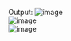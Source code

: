 Output:
![image](https://github.com/VishnuR123/movie-app/assets/105124943/bc40ebc5-9113-4a5c-becd-8698cdaabf27)
<br/>
![image](https://github.com/VishnuR123/movie-app/assets/105124943/50ce7cd7-0d50-4b16-a90f-6a599c76efaf)
<br/>
![image](https://github.com/VishnuR123/movie-app/assets/105124943/62e6fcf3-d6cd-4762-b4a2-bdfc49dbf8f2)

